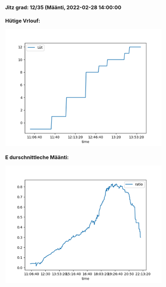 ### Jitz grad: 12/35 (Määnti, 2022-02-28 14:00:00

### Hütige Vrlouf:
![Graph](Today.png)

### E durschnittleche Määnti:
![Graph](Määnti.png)